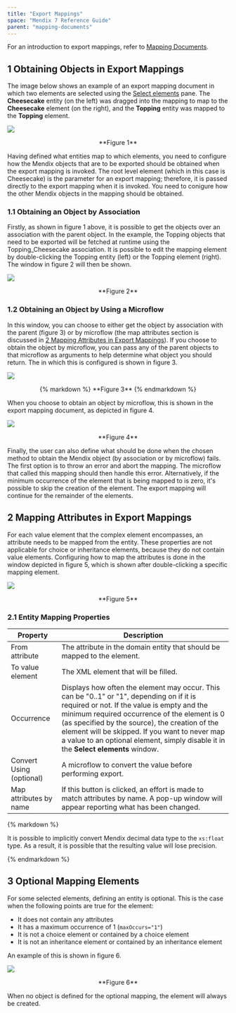 ```yaml
---
title: "Export Mappings"
space: "Mendix 7 Reference Guide"
parent: "mapping-documents"
---
```


For an introduction to export mappings, refer to [Mapping Documents](mapping-documents).

## 1 Obtaining Objects in Export Mappings

The image below shows an example of an export mapping document in which two elements are selected using the [Select elements](select--elements) pane. The **Cheesecake** entity (on the left) was dragged into the mapping to map to the **Cheesecake** element (on the right), and the **Topping** entity was mapped to the **Topping** element.

![](attachments/16713726/16843939.png)

<p align="center">
  **Figure 1**
</p>

Having defined what entities map to which elements, you need to configure how the Mendix objects that are to be exported should be obtained when the export mapping is invoked. The root level element (which in this case is Cheesecake) is the parameter for an export mapping; therefore, it is passed directly to the export mapping when it is invoked. You need to conigure how the other Mendix objects in the mapping should be obtained.

### 1.1 Obtaining an Object by Association

Firstly, as shown in figure 1 above, it is possible to get the objects over an association with the parent object. In the example, the Topping objects that need to be exported will be fetched at runtime using the Topping_Cheesecake association. It is possible to edit the mapping element by double-clicking the Topping entity (left) or the Topping element (right). The window in figure 2 will then be shown.

![](attachments/16713726/16843938.png)

<p align="center">
  **Figure 2**
</p>

### 1.2 Obtaining an Object by Using a Microflow

In this window, you can choose to either get the object by association with the parent (figure 3) or by microflow (the map attributes section is discussed in [2 Mapping Attributes in Export Mappings](#MappingAttributes)). If you choose to obtain the object by microflow, you can pass any of the parent objects to that microflow as arguments to help determine what object you should return. The in which this is configured is shown in figure 3.

![](attachments/16713726/16843937.png)

<p align="center">{% markdown %}
  **Figure 3**
{% endmarkdown %}</p>

When you choose to obtain an object by microflow, this is shown in the export mapping document, as depicted in figure 4.

![](attachments/16713726/16843936.png)

<p align="center">
  **Figure 4**
</p>

Finally, the user can also define what should be done when the chosen method to obtain the Mendix object (by association or by microflow) fails. The first option is to throw an error and abort the mapping. The microflow that called this mapping should then handle this error. Alternatively, if the minimum occurrence of the element that is being mapped to is zero, it's possible to skip the creation of the element. The export mapping will continue for the remainder of the elements.

## 2 Mapping Attributes in Export Mappings<a name="MappingAttributes"></a>

For each value element that the complex element encompasses, an attribute needs to be mapped from the entity. These properties are not applicable for choice or inheritance elements, because they do not contain value elements. Configuring how to map the attributes is done in the window depicted in figure 5, which is shown after double-clicking a specific mapping element.

![](attachments/16713726/16843935.png)

<p align="center">
  **Figure 5**
</p>

### 2.1 Entity Mapping Properties

| Property | Description |
| --- | --- |
| From attribute | The attribute in the domain entity that should be mapped to the element. |
| To value element | The XML element that will be filled. |
| Occurrence | Displays how often the element may occur. This can be "0..1" or "1", depending on if it is required or not. If the value is empty and the minimum required occurrence of the element is 0 (as specified by the source), the creation of the element will be skipped. If you want to never map a value to an optional element, simply disable it in the **Select elements** window. |
| Convert Using (optional) | A microflow to convert the value before performing export. |
| Map attributes by name | If this button is clicked, an effort is made to match attributes by name. A pop-up window will appear reporting what has been changed. |

<div class="alert alert-info">{% markdown %}

It is possible to implicitly convert Mendix decimal data type to the `xs:float` type. As a result, it is possible that the resulting value will lose precision.

{% endmarkdown %}</div>

## 3 Optional Mapping Elements 

For some selected elements, defining an entity is optional. This is the case when the following points are true for the element:

* It does not contain any attributes
* It has a maximum occurrence of 1 (`maxOccurs="1"`)
* It is not a choice element or contained by a choice element
* It is not an inheritance element or contained by an inheritance element

An example of this is shown in figure 6.

![](attachments/16713726/16843934.png)

<p align="center">
  **Figure 6**
</p>

When no object is defined for the optional mapping, the element will always be created.
